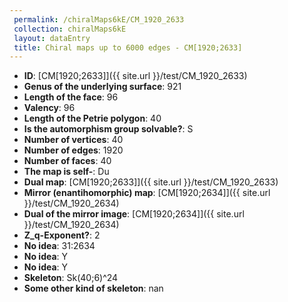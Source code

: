 ```yaml
--- 
 permalink: /chiralMaps6kE/CM_1920_2633 
 collection: chiralMaps6kE
 layout: dataEntry
 title: Chiral maps up to 6000 edges - CM[1920;2633]
---
```


- **ID**: [CM[1920;2633]]({{ site.url }}/test/CM_1920_2633)
- **Genus of the underlying surface**: 921
- **Length of the face**: 96
- **Valency**: 96
- **Length of the Petrie polygon**: 40
- **Is the automorphism group solvable?**: S
- **Number of vertices**: 40
- **Number of edges**: 1920
- **Number of faces**: 40
- **The map is self-**: Du
- **Dual map**: [CM[1920;2633]]({{ site.url }}/test/CM_1920_2633)
- **Mirror (enantihomorphic) map**: [CM[1920;2634]]({{ site.url }}/test/CM_1920_2634)
- **Dual of the mirror image**: [CM[1920;2634]]({{ site.url }}/test/CM_1920_2634)
- **Z_q-Exponent?**: 2
- **No idea**:  31:2634
- **No idea**: Y
- **No idea**: Y
- **Skeleton**: Sk(40;6)^24
- **Some other kind of skeleton**: nan
